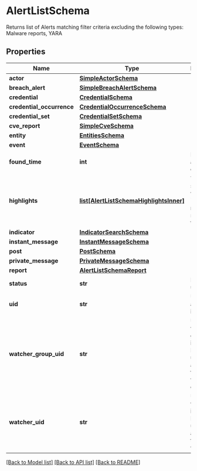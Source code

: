# AlertListSchema

Returns list of Alerts matching filter criteria excluding the following types: Malware reports, YARA

## Properties
Name | Type | Description | Notes
------------ | ------------- | ------------- | -------------
**actor** | [**SimpleActorSchema**](SimpleActorSchema.md) |  | [optional] 
**breach_alert** | [**SimpleBreachAlertSchema**](SimpleBreachAlertSchema.md) |  | [optional] 
**credential** | [**CredentialSchema**](CredentialSchema.md) |  | [optional] 
**credential_occurrence** | [**CredentialOccurrenceSchema**](CredentialOccurrenceSchema.md) |  | [optional] 
**credential_set** | [**CredentialSetSchema**](CredentialSetSchema.md) |  | [optional] 
**cve_report** | [**SimpleCveSchema**](SimpleCveSchema.md) |  | [optional] 
**entity** | [**EntitiesSchema**](EntitiesSchema.md) |  | [optional] 
**event** | [**EventSchema**](EventSchema.md) |  | [optional] 
**found_time** | **int** | Date when alert was created. | 
**highlights** | [**list[AlertListSchemaHighlightsInner]**](AlertListSchemaHighlightsInner.md) | Text snippets with &#x60;highlights&#x60; matching search terms. | [optional] 
**indicator** | [**IndicatorSearchSchema**](IndicatorSearchSchema.md) |  | [optional] 
**instant_message** | [**InstantMessageSchema**](InstantMessageSchema.md) |  | [optional] 
**post** | [**PostSchema**](PostSchema.md) |  | [optional] 
**private_message** | [**PrivateMessageSchema**](PrivateMessageSchema.md) |  | [optional] 
**report** | [**AlertListSchemaReport**](AlertListSchemaReport.md) |  | [optional] 
**status** | **str** | Read or unread. | 
**uid** | **str** | Unique alert identifier. | 
**watcher_group_uid** | **str** | Unique watcher group identifier. Displayed if user has access to this watcher group. | [optional] 
**watcher_uid** | **str** | Unique watcher identifier. Displayed if user has access to this watcher. | [optional] 

[[Back to Model list]](../README.md#documentation-for-models) [[Back to API list]](../README.md#documentation-for-api-endpoints) [[Back to README]](../README.md)


